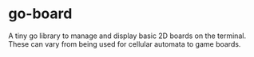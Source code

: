 # go-board
A tiny go library to manage and display basic 2D boards on the terminal.
These can vary from being used for cellular automata to game boards.
